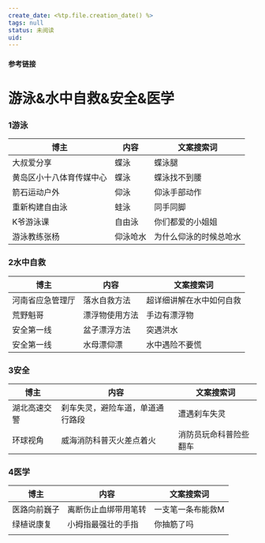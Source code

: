 ```yaml
---
create_date: <%tp.file.creation_date() %>
tags: null
status: 未阅读 
uid: 
---
```



#### 参考链接

# 游泳&水中自救&安全&医学

### 1游泳

| 博主 | 内容 | 文案搜索词 |
| --- | --- | --- |
| 大叔爱分享 | 蝶泳 | 蝶泳腿 |
| 黄岛区小十八体育传媒中心 | 蝶泳 | 蝶泳找不到腰 |
| 箭石运动户外 | 仰泳 | 仰泳手部动作 |
| 重新构建自由泳 | 蛙泳 | 同手同脚 |
| K爷游泳课 | 自由泳 | 你们都爱的小姐姐 |
| 游泳教练张杨 | 仰泳呛水 | 为什么仰泳的时候总呛水 |

### 2水中自救

| 博主 | 内容 | 文案搜索词 |
| --- | --- | --- |
| 河南省应急管理厅 | 落水自救方法 | 超详细讲解在水中如何自救 |
| 荒野魁哥 | 漂浮物使用方法 | 手边有漂浮物 |
| 安全第一线 | 盆子漂浮方法 | 突遇洪水 |
| 安全第一线 | 水母漂仰漂 | 水中遇险不要慌 |

### 3安全

| 博主 | 内容 | 文案搜索词 |
| --- | --- | --- |
| 湖北高速交警 | 刹车失灵，避险车道，单道通行路段 | 遭遇刹车失灵 |
| 环球视角 | 威海消防科普灭火差点着火 | 消防员玩命科普险些翻车 |

### 4医学

| 博主 | 内容 | 文案搜索词 |
| --- | --- | --- |
| 医路向前巍子 | 离断伤止血绑带用笔转 | 一支笔一条布能救M |
| 绿植说康复 | 小拇指最强壮的手指 | 你抽筋了吗 |
|  |  |  |